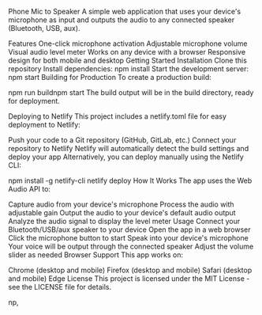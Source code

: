 Phone Mic to Speaker
A simple web application that uses your device's microphone as input and outputs the audio to any connected speaker (Bluetooth, USB, aux).

Features
One-click microphone activation
Adjustable microphone volume
Visual audio level meter
Works on any device with a browser
Responsive design for both mobile and desktop
Getting Started
Installation
Clone this repository
Install dependencies:
npm install
Start the development server:
npm start
Building for Production
To create a production build:

npm run buildnpm start
The build output will be in the build directory, ready for deployment.

Deploying to Netlify
This project includes a netlify.toml file for easy deployment to Netlify:

Push your code to a Git repository (GitHub, GitLab, etc.)
Connect your repository to Netlify
Netlify will automatically detect the build settings and deploy your app
Alternatively, you can deploy manually using the Netlify CLI:

npm install -g netlify-cli
netlify deploy
How It Works
The app uses the Web Audio API to:

Capture audio from your device's microphone
Process the audio with adjustable gain
Output the audio to your device's default audio output
Analyze the audio signal to display the level meter
Usage
Connect your Bluetooth/USB/aux speaker to your device
Open the app in a web browser
Click the microphone button to start
Speak into your device's microphone
Your voice will be output through the connected speaker
Adjust the volume slider as needed
Browser Support
This app works on:

Chrome (desktop and mobile)
Firefox (desktop and mobile)
Safari (desktop and mobile)
Edge
License
This project is licensed under the MIT License - see the LICENSE file for details.

np, 